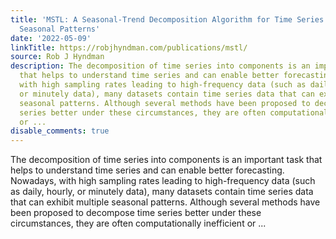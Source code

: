 ```yaml
---
title: 'MSTL: A Seasonal-Trend Decomposition Algorithm for Time Series with Multiple
  Seasonal Patterns'
date: '2022-05-09'
linkTitle: https://robjhyndman.com/publications/mstl/
source: Rob J Hyndman
description: The decomposition of time series into components is an important task
  that helps to understand time series and can enable better forecasting. Nowadays,
  with high sampling rates leading to high-frequency data (such as daily, hourly,
  or minutely data), many datasets contain time series data that can exhibit multiple
  seasonal patterns. Although several methods have been proposed to decompose time
  series better under these circumstances, they are often computationally inefficient
  or ...
disable_comments: true
---
```

The decomposition of time series into components is an important task that helps to understand time series and can enable better forecasting. Nowadays, with high sampling rates leading to high-frequency data (such as daily, hourly, or minutely data), many datasets contain time series data that can exhibit multiple seasonal patterns. Although several methods have been proposed to decompose time series better under these circumstances, they are often computationally inefficient or ...